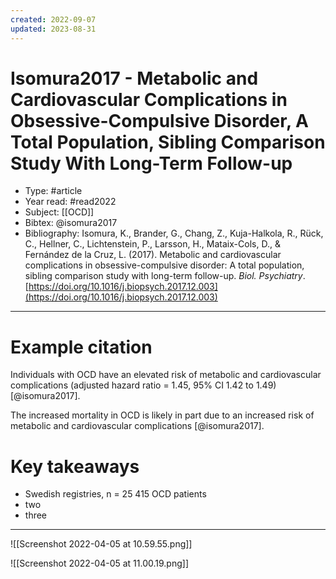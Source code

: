 ```yaml
---
created: 2022-09-07
updated: 2023-08-31
---
```

# Isomura2017 - Metabolic and Cardiovascular Complications in Obsessive-Compulsive Disorder, A Total Population, Sibling Comparison Study With Long-Term Follow-up

* Type: #article
* Year read: #read2022
* Subject: [[OCD]]
* Bibtex: @isomura2017
* Bibliography: Isomura, K., Brander, G., Chang, Z., Kuja-Halkola, R., Rück, C., Hellner, C., Lichtenstein, P., Larsson, H., Mataix-Cols, D., & Fernández de la Cruz, L. (2017). Metabolic and cardiovascular complications in obsessive-compulsive disorder: A total population, sibling comparison study with long-term follow-up. _Biol. Psychiatry_. [https://doi.org/10.1016/j.biopsych.2017.12.003](https://doi.org/10.1016/j.biopsych.2017.12.003)
---
# Example citation
Individuals with OCD have an elevated risk of metabolic and cardiovascular complications (adjusted hazard ratio = 1.45, 95% CI 1.42 to 1.49) [@isomura2017].

The increased mortality in OCD is likely in part due to an increased risk of metabolic and cardiovascular complications [@isomura2017].

# Key takeaways
* Swedish registries, n = 25 415 OCD patients
* two
* three

---

![[Screenshot 2022-04-05 at 10.59.55.png]]

![[Screenshot 2022-04-05 at 11.00.19.png]]

